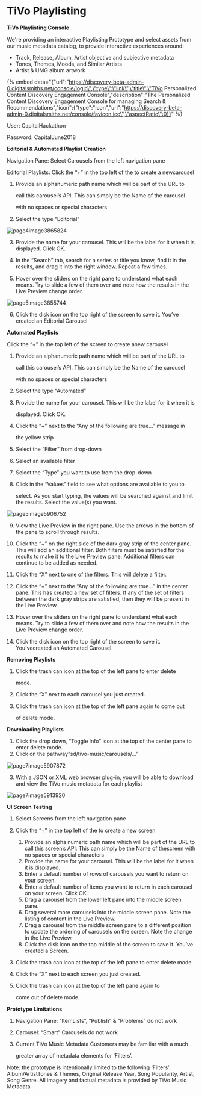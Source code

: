 # TiVo Playlisting

**TiVo Playlisting Console**

We're providing an interactive Playlisting Prototype and select assets from our music metadata catalog, to provide interactive experiences around:

* Track, Release, Album, Artist objective and subjective metadata
* Tones, Themes, Moods, and Similar Artists
* Artist & UMG album artwork

{% embed data="{\"url\":\"https://discovery-beta-admin-0.digitalsmiths.net/console/login\",\"type\":\"link\",\"title\":\"TiVo Personalized Content Discovery Engagement Console\",\"description\":\"The Personalized Content Discovery Engagement Console for managing Search & Recommendations\",\"icon\":{\"type\":\"icon\",\"url\":\"https://discovery-beta-admin-0.digitalsmiths.net/console/favicon.ico\",\"aspectRatio\":0}}" %}

User: CapitalHackathon

Password: CapitalJune2018

**Editorial & Automated Playlist Creation**

Navigation Pane: Select Carousels from the left navigation pane

Editorial Playlists: Click the “+” in the top left of the to create a newcarousel

1. Provide an alphanumeric path name which will be part of the URL to

   call this carousel’s API. This can simply be the Name of the carousel

   with no spaces or special characters

2. Select the type “Editorial”

![page4image3865824](blob:https://cloudinary.gitbook.io/721d717b-3c42-40ca-b711-f2d1d04d6db3)

3. Provide the name for your carousel. This will be the label for it when it is displayed. Click OK.

4. In the “Search” tab, search for a series or title you know, find it in the results, and drag it into the right window. Repeat a few times.

5. Hover over the sliders on the right pane to understand what each means. Try to slide a few of them over and note how the results in the Live Preview change order.

![page5image3855744](blob:https://cloudinary.gitbook.io/a07aec2f-f332-47ec-a47e-fd035f3e6006)

6. Click the disk icon on the top right of the screen to save it. You’ve created an Editorial Carousel.

**Automated Playlists**

Click the “+” in the top left of the screen to create anew carousel

1. Provide an alphanumeric path name which will be part of the URL to

   call this carousel’s API. This can simply be the Name of the carousel

   with no spaces or special characters

2. Select the type “Automated”
3. Provide the name for your carousel. This will be the label for it when it is

   displayed. Click OK.

4. Click the “+” next to the “Any of the following are true...” message in

   the yellow strip

5. Select the “Filter” from drop-down
6. Select an available filter
7. Select the “Type” you want to use from the drop-down
8. Click in the “Values” field to see what options are available to you to

   select. As you start typing, the values will be searched against and limit the results. Select the value\(s\) you want.

![page5image5906752](blob:https://cloudinary.gitbook.io/ec18828b-4c9b-43c0-bf6f-c1c4634681f9)

9. View the Live Preview in the right pane. Use the arrows in the bottom of the pane to scroll through results.

10. Click the “+” on the right side of the dark gray strip of the center pane. This will add an additional filter. Both filters must be satisfied for the results to make it to the Live Preview pane. Additional filters can continue to be added as needed.

11. Click the “X” next to one of the filters. This will delete a filter.

12. Click the “+” next to the “Any of the following are true...” in the center pane. This has created a new set of filters. If any of the set of filters between the dark gray strips are satisfied, then they will be present in the Live Preview.

13. Hover over the sliders on the right pane to understand what each means. Try to slide a few of them over and note how the results in the Live Preview change order.

14. Click the disk icon on the top right of the screen to save it. You’vecreated an Automated Carousel.

**Removing Playlists**

1. Click the trash can icon at the top of the left pane to enter delete

   mode.

2. Click the “X” next to each carousel you just created.
3. Click the trash can icon at the top of the left pane again to come out

   of delete mode.

**Downloading Playlists**

1. Click the drop down, “Toggle Info” icon at the top of the center pane to enter delete mode.
2. Click on the pathway“sd/tivo-music/carousels/...”

![page7image5907872](blob:https://cloudinary.gitbook.io/b75cd4ff-c38a-4ec6-9e39-4d37cdac5717)

3. With a JSON or XML web browser plug-in, you will be able to download and view the TiVo music metadata for each playlist

![page7image5913920](blob:https://cloudinary.gitbook.io/9431c8d9-c692-4d34-8a78-44977fba9c23)

**UI Screen Testing**

1. Select Screens from the left navigation pane
2. Click the “+” in the top left of the to create a new screen
   1. Provide an alpha numeric path name which will be part of the URL to call this screen’s API. This can simply be the Name of thescreen with no spaces or special characters
   2. Provide the name for your carousel. This will be the label for it when it is displayed.
   3. Enter a default number of rows of carousels you want to return on your screen.
   4. Enter a default number of items you want to return in each carousel on your screen. Click OK.
   5. Drag a carousel from the lower left pane into the middle screen pane.
   6. Drag several more carousels into the middle screen pane. Note the listing of content in the Live Preview.
   7. Drag a carousel from the middle screen pane to a different position to update the ordering of carousels on the screen. Note the change in the Live Preview.
   8. Click the disk icon on the top middle of the screen to save it.  You’ve created a Screen.

3. Click the trash can icon at the top of the left pane to enter delete mode.

1. Click the “X” next to each screen you just created.
2. Click the trash can icon at the top of the left pane again to

   come out of delete mode.

**Prototype Limitations**

1. Navigation Pane: “ItemLists”, “Publish” & “Problems” do not work
2. Carousel: “Smart” Carousels do not work
3. Current TiVo Music Metadata Customers may be familiar with a much

   greater array of metadata elements for ‘Filters’. 

Note: the prototype is intentionally limited to the following ‘Filters’: Album/ArtistTones & Themes, Original Release Year, Song Popularity, Artist, Song Genre. All imagery and factual metadata is provided by TiVo Music Metadata


